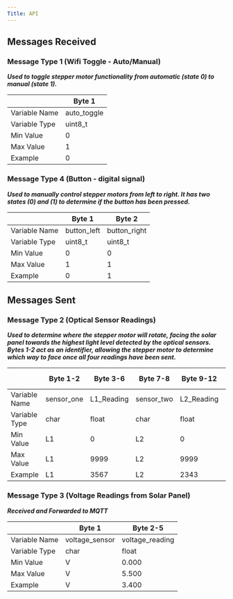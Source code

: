 ```yaml
---
Title: API
---
```


## Messages Received
### Message Type 1 (Wifi Toggle - Auto/Manual)

<b><i>Used to toggle stepper motor functionality from automatic (state 0) to manual (state 1).</i></b>

|               | Byte 1      |  
|---------------|-------------|
| Variable Name | auto_toggle |   
| Variable Type | uint8_t     |   
| Min Value     | 0           |   
| Max Value     | 1           |   
| Example       | 0           |   

### Message Type 4 (Button - digital signal)

<b><i>Used to manually control stepper motors from left to right. It has two states (0) and (1) to determine if the button has been pressed.</i></b>

|               | Byte 1      | Byte 2       |
|---------------|-------------|--------------|
| Variable Name | button_left | button_right |
| Variable Type | uint8_t     | uint8_t      |
| Min Value     | 0           | 0            |
| Max Value     | 1           | 1            |
| Example       | 0           | 1            |

## Messages Sent
### Message Type 2 (Optical Sensor Readings)

<b><i>Used to determine where the stepper motor will rotate, facing the solar panel towards the highest light level detected by the optical sensors. Bytes 1-2 act as an identifier, allowing the stepper motor to determine which way to face once all four readings have been sent.</i></b>

|               | Byte 1-2   | Byte 3-6   | Byte 7-8   | Byte 9-12  | Byte 13-14   | Byte 15-18 | Byte 19-20  | Byte 21-24 |
|---------------|------------|------------|------------|------------|--------------|------------|-------------|------------|
| Variable Name | sensor_one | L1_Reading | sensor_two | L2_Reading | sensor_three | L3_Reading | sensor_four | L4_Reading |
| Variable Type | char       | float      | char       | float      | char         | float      | char        | float      |
| Min Value     | L1         | 0          | L2         | 0          | L3           | 0          | L4          | 0          |
| Max Value     | L1         | 9999       | L2         | 9999       | L3           | 9999       | L4          | 9999       |
| Example       | L1         | 3567       | L2         | 2343       | L3           | 1232       | L4          | 2142       |


### Message Type 3 (Voltage Readings from Solar Panel)

<b><i>Received and Forwarded to MQTT</i></b>

|               | Byte 1         | Byte 2-5        |
|---------------|----------------|-----------------|
| Variable Name | voltage_sensor | voltage_reading |
| Variable Type | char           | float           |
| Min Value     | V              | 0.000           |
| Max Value     | V              | 5.500           |
| Example       | V              | 3.400           |
